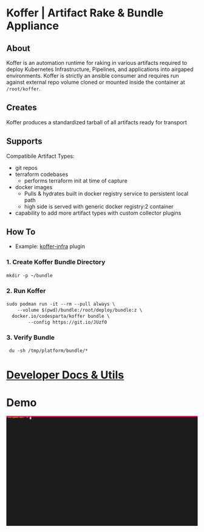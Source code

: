 # Koffer | Artifact Rake & Bundle Appliance
## About
Koffer is an automation runtime for raking in various artifacts required to
deploy Kubernetes Infrastructure, Pipelines, and applications into airgaped 
environments. Koffer is strictly an ansible consumer and requires run against
external repo volume cloned or mounted inside the container at `/root/koffer`.

## Creates
Koffer produces a standardized tarball of all artifacts ready for transport

## Supports
Compatibile Artifact Types:
  - git repos
  - terraform codebases 
    - performs terraform init at time of capture
  - docker images
    - Pulls & hydrates built in docker registry service to persistent local path
    - high side is served with generic docker registry:2 container
  - capability to add more artifact types with custom collector plugins

## How To
  - Example: [koffer-infra](https://github.com/codesparta/collector-infra) plugin

### 1. Create Koffer Bundle Directory
```
mkdir -p ~/bundle
```
### 2. Run Koffer
```
sudo podman run -it --rm --pull always \
    --volume $(pwd)/bundle:/root/deploy/bundle:z \
  docker.io/codesparta/koffer bundle \
        --config https://git.io/JUzf0
```
### 3. Verify Bundle
```
 du -sh /tmp/platform/bundle/*
```
# [Developer Docs & Utils](./dev)
# Demo
![bundle](./web/bundle.svg)
